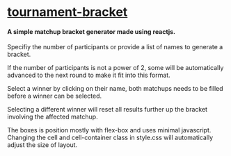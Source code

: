 # [tournament-bracket](https://seegg.github.io/tournament-bracket)

#### A simple matchup bracket generator made using reactjs.

Specifiy the number of participants or provide a list of names to generate a bracket.

If the number of participants is not a power of 2, some will be automatically advanced to the next round to make it fit into this format.

Select a winner by clicking on their name, both matchups needs to be filled before a winner can be selected.

Selecting a different winner will reset all results further up the bracket involving the affected matchup.

The boxes is position mostly with flex-box and uses minimal javascript. Changing the cell and cell-container class in style.css will automatically adjust the size of layout.